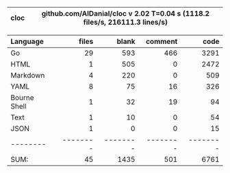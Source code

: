 cloc|github.com/AlDanial/cloc v 2.02  T=0.04 s (1118.2 files/s, 216111.3 lines/s)
--- | ---

Language|files|blank|comment|code
:-------|-------:|-------:|-------:|-------:
Go|29|593|466|3291
HTML|1|505|0|2472
Markdown|4|220|0|509
YAML|8|75|16|326
Bourne Shell|1|32|19|94
Text|1|10|0|54
JSON|1|0|0|15
--------|--------|--------|--------|--------
SUM:|45|1435|501|6761
